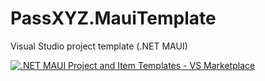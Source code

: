# PassXYZ.MauiTemplate
Visual Studio project template (.NET MAUI)

 
[![.NET MAUI Project and Item Templates - VS Marketplace](https://badgen.net/vs-marketplace/v/shugaoye.maui)](https://marketplace.visualstudio.com/items?itemName=shugaoye.maui)